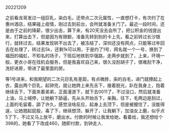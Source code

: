 20221209

之前看龙哥发过一组巨乳，染白毛，还带点二次元属性，一直想打卡，有次约了在惠州酒店，结果碰上疫情，刚过去到前台，会所就准备关门了。最近一段时间，还是由于之前的降薪，很少出击，算下来，有20天没去会所了，把公积金的钱提出来，打算出击下，但是因为有限额，准备先转到别的卡上先，看之前转过长沙银行，就转过去，结果发现转不出去了，被冻结了，深圳还没有网点，只能等过年回去在处理了，转过去5k，还剩1k可以用，于是约了1号，网名就一个一号，换到了福田的福虹，不知名的场子，下班后地铁到华强路，走两步就到了，上来，环境一般，更衣小哥在找机会服务，但是我喜欢自己来，很久没刮胡子了，很难刮干净，洗好进房，带进了最里面的房。

等1号进来，和我期望的二次元巨乳有差距，有点微胖，染的白毛，进门就撩起上衣，露出两个巨乳，起钟完，就让她跨上来先舌下，接着脱光，趴在我身上，抱着继续舌下，下面夹着弟弟，正面漫游下，就下去0011了，不过没口，然后就准备上油，马上喊停，让她躺下舔逼，先从头开始舌下，亲胸，往下，毛两边是刮过，上面的毛留着，舔了许久，感觉没啥反应，起身上去顶下，但是被握住了，没能得逞，让她翘起屁股，毒了下，继续想顶，躲开了，让我躺下，加油女上磨，似乎点5了下，不过又马上放平，磨出水。付款的时候让我发给她，看着给，我还想给个398的，她看了下改成460，随即付款，到钟走人.
